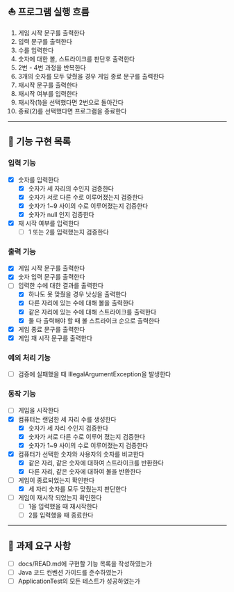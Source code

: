 ## ⛵️ 프로그램 실행 흐름
1. 게임 시작 문구를 출력한다
2. 입력 문구를 출력한다
3. 수를 입력한다
4. 숫자에 대한 볼, 스트라이크를 판단후 출력한다
5. 2번 - 4번 과정을 반복한다
6. 3개의 숫자를 모두 맞췄을 경우 게임 종료 문구를 출력한다
7. 재시작 문구를 출력한다
8. 재시작 여부를 입력한다 
9. 재시작(1)을 선택했다면 2번으로 돌아간다
10. 종료(2)를 선택했다면 프로그램을 종료한다
---
## 🚀 기능 구현 목록
### 입력 기능
-[x] 숫자를 입력한다
  - [x] 숫자가 세 자리의 수인지 검증한다
  - [x] 숫자가 서로 다른 수로 이루어졌는지 검증한다
  - [x] 숫자가 1~9 사이의 수로 이루어졌는지 검증한다
  - [x] 숫자가 null 인지 검증한다
- [x] 재 시작 여부를 입력한다
  - [ ] 1 또는 2를 입력했는지 검증한다
### 출력 기능
- [x] 게임 시작 문구를 출력한다
- [x] 숫자 입력 문구를 출력한다
- [ ] 입력한 수에 대한 결과를 출력한다
  - [x] 하나도 못 맞췄을 경우 낫싱을 출력한다
  - [x] 다른 자리에 있는 수에 대해 볼을 출력한다
  - [x] 같은 자리에 있는 수에 대해 스트라이크를 출력한다
  - [x] 둘 다 출력해야 할 때 볼 스트라이크 순으로 출력한다
- [x] 게임 종료 문구를 출력한다
- [x] 게임 재 시작 문구를 출력한다
### 예외 처리 기능
- [ ] 검증에 실패했을 때 IllegalArgumentException을 발생한다
### 동작 기능
- [ ] 게임을 시작한다 
- [x] 컴퓨터는 랜덤한 세 자리 수를 생성한다
  - [x] 숫자가 세 자리 수인지 검증한다
  - [x] 숫자가 서로 다른 수로 이루어 졌는지 검증한다
  - [x] 숫자가 1~9 사이의 수로 이루어졌는지 검증한다
- [x] 컴퓨터가 선택한 숫자와 사용자의 숫자를 비교한다
  - [x] 같은 자리, 같은 숫자에 대하여 스트라이크를 반환한다
  - [x] 다른 자리, 같은 숫자에 대하여 볼을 반환한다
-[ ] 게임이 종료되었는지 확인한다
  - [x] 세 자리 숫자를 모두 맞췄는지 판단한다
-[ ] 게임이 재시작 되었는지 확인한다
  - [ ] 1을 입력했을 때 재시작한다
  - [ ] 2를 입력했을 때 종료한다
---
## 🚨 과제 요구 사항 
- [ ] docs/READ.md에 구현할 기능 목록을 작성하였는가
- [ ] Java 코드 컨벤션 가이드를 준수하였는가
- [ ] ApplicationTest의 모든 테스트가 성공하였는가
